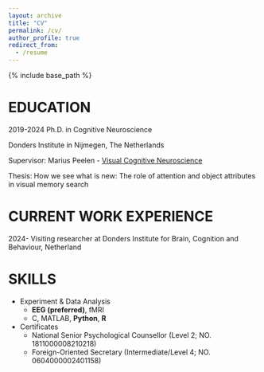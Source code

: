 ```yaml
---
layout: archive
title: "CV"
permalink: /cv/
author_profile: true
redirect_from:
  - /resume
---
```


{% include base_path %}

EDUCATION
======
2019-2024	Ph.D. in Cognitive Neuroscience

Donders Institute in Nijmegen, The Netherlands

Supervisor: Marius Peelen - [Visual Cognitive Neuroscience](https://www.ru.nl/en/departments/donders-centre-for-cognition/visual-cognitive-neuroscience)

Thesis: How we see what is new: The role of attention and object attributes in visual memory search


CURRENT WORK EXPERIENCE
======
2024-	Visiting researcher at Donders Institute for Brain, Cognition and Behaviour, Netherland

  
SKILLS
======
* Experiment & Data Analysis
  * **EEG (preferred)**, fMRI
  * C, MATLAB, **Python**, **R**
* Certificates
  * National Senior Psychological Counsellor (Level 2; NO. 1811000008210218)
  * Foreign-Oriented Secretary (Intermediate/Level 4; NO. 0604000002401158)
